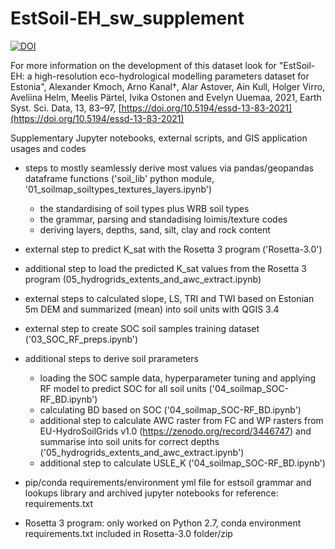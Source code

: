 # EstSoil-EH_sw_supplement

[![DOI](https://zenodo.org/badge/212613251.svg)](https://zenodo.org/badge/latestdoi/212613251)

For more information on the development of this dataset look for "EstSoil-EH: a high-resolution eco-hydrological modelling parameters dataset for Estonia", Alexander Kmoch, Arno Kanal†, Alar Astover, Ain Kull, Holger Virro, Aveliina Helm, Meelis Pärtel, Ivika Ostonen and Evelyn Uuemaa, 2021, Earth Syst. Sci. Data, 13, 83–97, [https://doi.org/10.5194/essd-13-83-2021](https://doi.org/10.5194/essd-13-83-2021)

Supplementary Jupyter notebooks, external scripts, and GIS application usages and codes


- steps to mostly seamlessly derive most values via pandas/geopandas dataframe functions ('soil_lib' python module, '01_soilmap_soiltypes_textures_layers.ipynb')
  - the standardising of soil types plus WRB soil types
  - the grammar, parsing and standadising loimis/texture codes
  - deriving layers, depths, sand, silt, clay and rock content
- external step to predict K_sat with the Rosetta 3 program ('Rosetta-3.0') 
- additional step to load the predicted K_sat values from the Rosetta 3 program (05_hydrogrids_extents_and_awc_extract.ipynb)
- external steps to calculated slope, LS, TRI and TWI based on Estonian 5m DEM and summarized (mean) into soil units with QGIS 3.4
- external step to create SOC soil samples training dataset ('03_SOC_RF_preps.ipynb')
- additional steps to derive soil prarameters
  - loading the SOC sample data, hyperparameter tuning and applying RF model to predict SOC for all soil units ('04_soilmap_SOC-RF_BD.ipynb')
  - calculating BD based on SOC ('04_soilmap_SOC-RF_BD.ipynb')
  - additional step to calculate AWC raster from FC and WP rasters from EU-HydroSoilGrids v1.0 (https://zenodo.org/record/3446747)
    and summarise into soil units for correct depths ('05_hydrogrids_extents_and_awc_extract.ipynb')
  - additional step to calculate USLE_K ('04_soilmap_SOC-RF_BD.ipynb')

- pip/conda requirements/environment yml file for estsoil grammar and lookups library and archived jupyter notebooks for reference: requirements.txt
- Rosetta 3 program: only worked on Python 2.7, conda environment requirements.txt included in Rosetta-3.0 folder/zip

